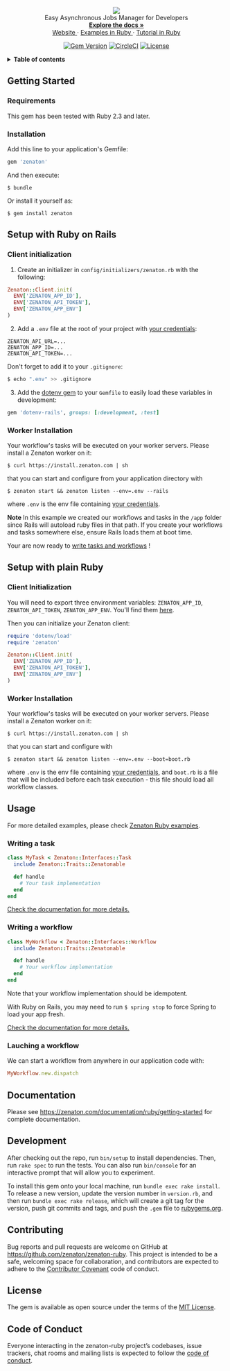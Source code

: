 <p align="center">
<img src="https://user-images.githubusercontent.com/36400935/58254828-e5176880-7d6b-11e9-9094-3f46d91faeee.png" /><br>
  Easy Asynchronous Jobs Manager for Developers <br>
  <a href="https://zenaton.com/documentation/ruby/getting-started/">
    <strong> Explore the docs » </strong>
  </a> <br>
  <a href="https://zenaton.com"> Website </a>
     ·
  <a href="https://github.com/zenaton/examples-ruby"> Examples in Ruby </a>
   ·
  <a href="https://app.zenaton.com/tutorial/ruby"> Tutorial in Ruby </a>

  <p align="center">
  <a href="https://rubygems.org/gems/zenaton"><img src="https://img.shields.io/gem/v/zenaton.svg" alt="Gem Version"></a>
  <a href="https://circleci.com/gh/zenaton/zenaton-ruby/tree/master" rel="nofollow" target="_blank"><img src="https://img.shields.io/circleci/project/github/zenaton/zenaton-ruby/master.svg" alt="CircleCI" style="max-width:100%;"></a>
  <a href="/LICENSE" target="_blank"><img src="https://img.shields.io/github/license/zenaton/zenaton-ruby.svg" alt="License" style="max-width:100%;"></a>
</p>
</p>

<details>
  <summary><strong>Table of contents</strong></summary>

<!-- START doctoc generated TOC please keep comment here to allow auto update -->
<!-- DON'T EDIT THIS SECTION, INSTEAD RE-RUN doctoc TO UPDATE -->

- [Getting Started](#getting-started)
  - [Requirements](#requirements)
  - [Installation](#installation)
- [Setup with Ruby on Rails](#setup-with-ruby-on-rails)
  - [Client initialization](#client-initialization)
  - [Worker Installation](#worker-installation)
- [Setup with plain Ruby](#setup-with-plain-ruby)
  - [Client Initialization](#client-initialization)
  - [Worker Installation](#worker-installation-1)
- [Usage](#usage)
  - [Writing a task](#writing-a-task)
  - [Writing a workflow](#writing-a-workflow)
  - [Lauching a workflow](#lauching-a-workflow)
- [Documentation](#documentation)
- [Development](#development)
- [Contributing](#contributing)
- [License](#license)
- [Code of Conduct](#code-of-conduct)

<!-- END doctoc generated TOC please keep comment here to allow auto update -->

</details>

## Getting Started

### Requirements

This gem has been tested with Ruby 2.3 and later.

### Installation

Add this line to your application's Gemfile:

```ruby
gem 'zenaton'
```

And then execute:

    $ bundle

Or install it yourself as:

    $ gem install zenaton

## Setup with Ruby on Rails

### Client initialization

1. Create an initializer in `config/initializers/zenaton.rb` with the following:

```ruby
Zenaton::Client.init(
  ENV['ZENATON_APP_ID'],
  ENV['ZENATON_API_TOKEN'],
  ENV['ZENATON_APP_ENV']
)
```

2. Add a `.env` file at the root of your project with [your credentials](https://app.zenaton.com/api):

```
ZENATON_API_URL=...
ZENATON_APP_ID=...
ZENATON_API_TOKEN=...
```

Don't forget to add it to your `.gitignore`:

```bash
$ echo ".env" >> .gitignore
```

3. Add the [dotenv gem](https://github.com/bkeepers/dotenv) to your `Gemfile` to easily load these variables in development:

```ruby
gem 'dotenv-rails', groups: [:development, :test]
```

### Worker Installation

Your workflow's tasks will be executed on your worker servers. Please install a Zenaton worker on it:

    $ curl https://install.zenaton.com | sh

that you can start and configure from your application directory with

    $ zenaton start && zenaton listen --env=.env --rails

where `.env` is the env file containing [your credentials](https://app.zenaton.com/api).

**Note** In this example we created our workflows and tasks in the `/app`
folder since Rails will autoload ruby files in that path. If you create your
workflows and tasks somewhere else, ensure Rails loads them at boot time.

Your are now ready to [write tasks and workflows](#writing-tasks-and-worflows) !

## Setup with plain Ruby

### Client Initialization

You will need to export three environment variables: `ZENATON_APP_ID`, `ZENATON_API_TOKEN`, `ZENATON_APP_ENV`. You'll find them [here](https://app.zenaton.com/api).

Then you can initialize your Zenaton client:

```ruby
require 'dotenv/load'
require 'zenaton'

Zenaton::Client.init(
  ENV['ZENATON_APP_ID'],
  ENV['ZENATON_API_TOKEN'],
  ENV['ZENATON_APP_ENV']
)
```

### Worker Installation

Your workflow's tasks will be executed on your worker servers. Please install a Zenaton worker on it:

    $ curl https://install.zenaton.com | sh

that you can start and configure with

    $ zenaton start && zenaton listen --env=.env --boot=boot.rb

where `.env` is the env file containing [your credentials](https://app.zenaton.com/api), and `boot.rb` is a file that will be included before each task execution - this file should load all workflow classes.

## Usage

For more detailed examples, please check [Zenaton Ruby examples](https://github.com/zenaton/examples-ruby).

### Writing a task

```ruby
class MyTask < Zenaton::Interfaces::Task
  include Zenaton::Traits::Zenatonable

  def handle
    # Your task implementation
  end
end
```

[Check the documentation for more details.](https://zenaton.com/documentation/ruby/tasks)

### Writing a workflow

```ruby
class MyWorkflow < Zenaton::Interfaces::Workflow
  include Zenaton::Traits::Zenatonable

  def handle
    # Your workflow implementation
  end
end
```

Note that your workflow implementation should be idempotent.

With Ruby on Rails, you may need to run `$ spring stop` to force Spring to load your app fresh.

[Check the documentation for more details.](https://zenaton.com/documentation/ruby/workflow-basics)

### Lauching a workflow

We can start a workflow from anywhere in our application code with:

```ruby
MyWorkflow.new.dispatch
```

## Documentation

Please see https://zenaton.com/documentation/ruby/getting-started for complete documentation.

## Development

After checking out the repo, run `bin/setup` to install dependencies. Then, run `rake spec` to run the tests. You can also run `bin/console` for an interactive prompt that will allow you to experiment.

To install this gem onto your local machine, run `bundle exec rake install`. To release a new version, update the version number in `version.rb`, and then run `bundle exec rake release`, which will create a git tag for the version, push git commits and tags, and push the `.gem` file to [rubygems.org](https://rubygems.org).

## Contributing

Bug reports and pull requests are welcome on GitHub at https://github.com/zenaton/zenaton-ruby. This project is intended to be a safe, welcoming space for collaboration, and contributors are expected to adhere to the [Contributor Covenant](http://contributor-covenant.org) code of conduct.

## License

The gem is available as open source under the terms of the [MIT License](https://opensource.org/licenses/MIT).

## Code of Conduct

Everyone interacting in the zenaton-ruby project’s codebases, issue trackers, chat rooms and mailing lists is expected to follow the [code of conduct](https://github.com/zenaton/zenaton-ruby/blob/master/CODE_OF_CONDUCT.md).
